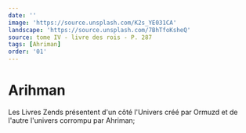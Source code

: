```yaml
---
date: ''
image: 'https://source.unsplash.com/K2s_YE031CA'
landscape: 'https://source.unsplash.com/7BhTfoKsheQ'
source: tome IV - livre des rois - P. 287
tags: [Ahriman]
order: '01'
---
```


# Arihman

Les Livres Zends présentent d'un côté l'Univers créé par Ormuzd et de l'autre l'univers corrompu par Ahriman;
